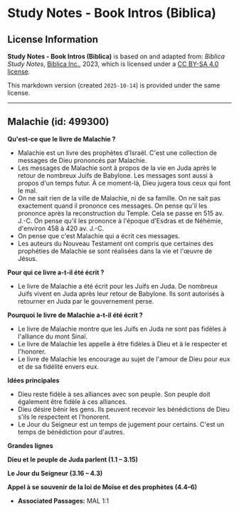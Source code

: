 # Study Notes - Book Intros (Biblica)

## License Information

**Study Notes - Book Intros (Biblica)** is based on and adapted from: _Biblica Study Notes_, [Biblica Inc.](https://www.biblica.com/), 2023, which is licensed under a [CC BY-SA 4.0 license](https://creativecommons.org/licenses/by-sa/4.0/legalcode.en).

This markdown version (created `2025-10-14`) is provided under the same license.



--------------------------------

## Malachie (id: 499300)

**Qu'est\-ce que le livre de Malachie ?**

* Malachie est un livre des prophètes d'Israël. C'est une collection de messages de Dieu prononcés par Malachie.
* Les messages de Malachie sont à propos de la vie en Juda après le retour de nombreux Juifs de Babylone. Les messages sont aussi à propos d'un temps futur. À ce moment\-là, Dieu jugera tous ceux qui font le mal.
* On ne sait rien de la ville de Malachie, ni de sa famille. On ne sait pas exactement quand il prononce ces messages. On pense qu'il les prononce après la reconstruction du Temple. Cela se passe en 515 av. J.\-C. On pense qu'il les prononce à l'époque d'Esdras et de Néhémie, d'environ 458 à 420 av. J.\-C.
* On pense que c'est Malachie qui a écrit ces messages.
* Les auteurs du Nouveau Testament ont compris que certaines des prophéties de Malachie se sont réalisées dans la vie et l'œuvre de Jésus.

**Pour qui ce livre a\-t\-il été écrit ?**

* Le livre de Malachie a été écrit pour les Juifs en Juda. De nombreux Juifs vivent en Juda après leur retour de Babylone. Ils sont autorisés à retourner en Juda par le gouvernement perse.

**Pourquoi** **le livre de Malachie a\-t\-il été écrit ?**

* Le livre de Malachie montre que les Juifs en Juda ne sont pas fidèles à l'alliance du mont Sinaï.
* Le livre de Malachie les appelle à être fidèles à Dieu et à le respecter et l'honorer.
* Le livre de Malachie les encourage au sujet de l'amour de Dieu pour eux et de sa fidélité envers eux.

**Idées principales**

* Dieu reste fidèle à ses alliances avec son peuple. Son peuple doit également être fidèle à ces alliances.
* Dieu désire bénir les gens. Ils peuvent recevoir les bénédictions de Dieu s'ils le respectent et l'honorent.
* Le Jour du Seigneur est un temps de jugement pour certains. C'est un temps de bénédiction pour d'autres.

**Grandes lignes**

**Dieu et le peuple de Juda parlent (1\.1 – 3\.15\)**

**Le Jour du Seigneur (3\.16 – 4\.3\)**

**Appel à se souvenir de la loi de Moïse et des prophètes (4\.4–6\)**

* **Associated Passages:** MAL 1:1

